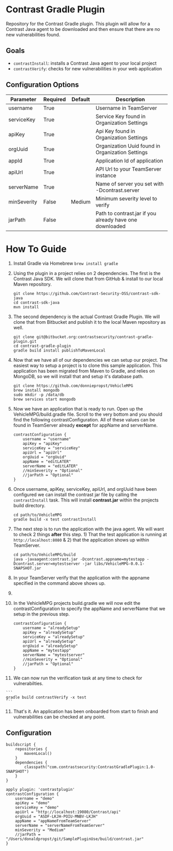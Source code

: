 # Contrast Gradle Plugin

Repository for the Contrast Gradle plugin. This plugin will allow for a Contrast Java agent to be downloaded and then ensure that there are no new vulnerabilities found.

## Goals

* `contrastInstall`: installs a Contrast Java agent to your local project
* `contrastVerify`: checks for new vulnerabilities in your web application

## Configuration Options

| Parameter   | Required | Default | Description                                             |
|-------------|----------|---------|---------------------------------------------------------|
| username    | True     |         | Username in TeamServer                                  |
| serviceKey  | True     |         | Service Key found in Organization Settings              |
| apiKey      | True     |         | Api Key found in Organization Settings                  |
| orgUuid     | True     |         | Organization Uuid found in Organization Settings        |
| appId       | True     |         | Application Id of application                           |
| apiUrl      | True     |         | API Url to your TeamServer instance                     |
| serverName  | True     |         | Name of server you set with -Dcontrast.server           |
| minSeverity | False    | Medium  | Minimum severity level to verify                        |
| jarPath     | False    |         | Path to contrast.jar if you already have one downloaded |

# How To Guide
1. Install Gradle via Homebrew ```brew install gradle ```
2. Using the plugin in a project relies on 2 dependencies. The first is the Contrast Java SDK.  We will clone that from GitHub & install to our local Maven repository.

    ```
    git clone https://github.com/Contrast-Security-OSS/contrast-sdk-java
    cd contrast-sdk-java
    mvn install
    ```
    
3. The second dependency is the actual Contrast Gradle Plugin.  We will clone that from Bitbucket and publish it to the local Maven repository as well.

    ``` 
    git clone git@bitbucket.org:contrastsecurity/contrast-gradle-plugin.git
    cd contrast-gradle-plugin
    gradle build install publishToMavenLocal
    ```
    
4. Now that we have all of our dependencies we can setup our project.  The easiest way to setup a project is to clone this sample application.  This application has been migrated from Maven to Gradle, and relies on MongoDB, so we will install that and setup it's database path.

    ```
    git clone https://github.com/donniepropst/VehicleMPG
    brew install mongodb
    sudo mkdir -p /data/db
    brew services start mongodb
    ```
    
5. Now we have an application that is ready to run.  Open up the VehicleMPG/build.gradle file.  Scroll to the very bottom and you should find the following contrastConfiguration. All of these values can be found in TeamServer already **except** for appName and serverName.  

    ```
    contrastConfiguration {
        username = "username"
        apiKey = "apiKey"
        serviceKey = "serviceKey"
        apiUrl = "apiUrl"
        orgUuid = "orgUuid"
        appName = "editLATER"
        serverName = "editLATER"
        //minSeverity = "Optional"
        //jarPath = "Optional"
    }
    ```
    
6. Once username, apiKey, serviceKey, apiUrl, and orgUuid have been configured we can install the contrast jar file by calling the `contrastInstall` task. This will install **contrast.jar** within the projects build directory.  

    ```
    cd path/to/VehicleMPG 
    gradle build -x test contrastInstall
    ```
    
7. The next step is to run the application with the java agent.  We will want to check 2 things **after** this step. 1) That the test application is running at `http://localhost:8080` & 2) that the application shows up within TeamServer.  

    ```
    cd path/to/VehicleMPG/build
    java -javaagent:contrast.jar -Dcontrast.appname=mytestapp -Dcontrast.server=mytestserver -jar libs/VehicleMPG-0.0.1-SNAPSHOT.jar
    ```
    
8. In your TeamServer verify that the application with the appname specified in the command above shows up. 
9. 
9. In the VehicleMPG projects build.gradle we will now edit the contrastConfiguration to specify the appName and serverName that we setup in the previous step.

    ```
    contrastConfiguration {
        username = "alreadySetup"
        apiKey = "alreadySetup"
        serviceKey = "alreadySetup"
        apiUrl = "alreadySetup"
        orgUuid = "alreadySetup"
        appName = "mytestapp"
        serverName = "mytestserver"
        //minSeverity = "Optional"
        //jarPath = "Optional"
    }
    ```
    
10.  We can now run the verification task at any time to check for vulnerabilties.

    ```
    gradle build contrastVerify -x test
    ```
    
11. That's it. An application has been onboarded from start to finish and vulnerabilities can be checked at any point.

## Configuration
```
buildscript {
    repositories {
        mavenLocal()
    }
    dependencies {
        classpath("com.contrastsecurity:ContrastGradlePlugin:1.0-SNAPSHOT")
    }
}

apply plugin: 'contrastplugin'
contrastConfiguration {
    username = "demo"
    apiKey = "demo"
    serviceKey = "demo"
    apiUrl = "http://localhost:19080/Contrast/api"
    orgUuid = "ASDF-LKJH-POIU-MNBV-LKJH"
    appName = "appNameFromTeamServer"
    serverName = "serverNameFromTeamServer"
    minSeverity = "Medium"
    //jarPath = "/Users/donaldpropst/git/SamplePluginUse/build/contrast.jar"
}

```


